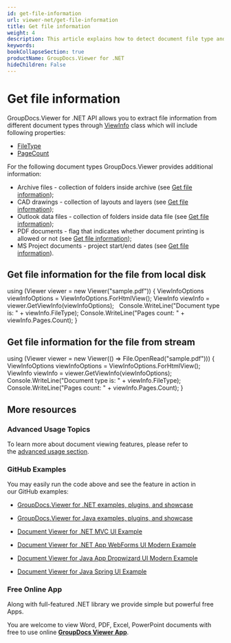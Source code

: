 ```yaml
---
id: get-file-information
url: viewer-net/get-file-information
title: Get file information
weight: 4
description: This article explains how to detect document file type and calculate pages count when displaying file with GroupDocs.Viewer.
keywords: 
bookCollapseSection: true
productName: GroupDocs.Viewer for .NET
hideChildren: False
---
```


# Get file information

GroupDocs.Viewer for .NET API allows you to extract file information from different document types through [ViewInfo](https://apireference.groupdocs.com/net/viewer/groupdocs.viewer.results/viewinfo) class which will include following properties:

*   [FileType](https://apireference.groupdocs.com/net/viewer/groupdocs.viewer.results/viewinfo/properties/filetype)
*   [PageCount](https://apireference.groupdocs.com/net/viewer/groupdocs.viewer.results/viewinfo/properties/pages)

For the following document types GroupDocs.Viewer provides additional information:

*   Archive files - collection of folders inside archive (see [Get file information](Get%2Bfile%2Binformation.html));
*   CAD drawings - collection of layouts and layers (see [Get file information](Get%2Bfile%2Binformation.html)); 
*   Outlook data files - collection of folders inside data file (see [Get file information](Get%2Bfile%2Binformation.html));
*   PDF documents - flag that indicates whether document printing is allowed or not (see [Get file information](Get%2Bfile%2Binformation.html));
*   MS Project documents - project start/end dates (see [Get file information](Get%2Bfile%2Binformation.html)).

## Get file information for the file from local disk

using (Viewer viewer = new Viewer("sample.pdf"))
{
	ViewInfoOptions viewInfoOptions = ViewInfoOptions.ForHtmlView();
	ViewInfo viewInfo = viewer.GetViewInfo(viewInfoOptions);
 
    Console.WriteLine("Document type is: " + viewInfo.FileType);
    Console.WriteLine("Pages count: " + viewInfo.Pages.Count);
}

## Get file information for the file from stream

using (Viewer viewer = new Viewer(() => File.OpenRead("sample.pdf")))
{
	ViewInfoOptions viewInfoOptions = ViewInfoOptions.ForHtmlView();
	ViewInfo viewInfo = viewer.GetViewInfo(viewInfoOptions);
 
    Console.WriteLine("Document type is: " + viewInfo.FileType);
    Console.WriteLine("Pages count: " + viewInfo.Pages.Count);
}

## More resources

### Advanced Usage Topics

To learn more about document viewing features, please refer to the [advanced usage section](Advanced%2Busage.html).

### GitHub Examples

You may easily run the code above and see the feature in action in our GitHub examples:

*   [GroupDocs.Viewer for .NET examples, plugins, and showcase](https://github.com/groupdocs-viewer/GroupDocs.Viewer-for-.NET)
    
*   [GroupDocs.Viewer for Java examples, plugins, and showcase](https://github.com/groupdocs-viewer/GroupDocs.Viewer-for-Java)
    
*   [Document Viewer for .NET MVC UI Example](https://github.com/groupdocs-viewer/GroupDocs.Viewer-for-.NET-MVC) 
    
*   [Document Viewer for .NET App WebForms UI Modern Example](https://github.com/groupdocs-viewer/GroupDocs.Viewer-for-.NET-WebForms)
    
*   [Document Viewer for Java App Dropwizard UI Modern Example](https://github.com/groupdocs-viewer/GroupDocs.Viewer-for-Java-Dropwizard)
    
*   [Document Viewer for Java Spring UI Example](https://github.com/groupdocs-viewer/GroupDocs.Viewer-for-Java-Spring)
    

### Free Online App

Along with full-featured .NET library we provide simple but powerful free Apps.

You are welcome to view Word, PDF, Excel, PowerPoint documents with free to use online **[GroupDocs Viewer App](https://products.groupdocs.app/viewer)**.

